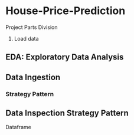 # House-Price-Prediction

Project Parts Division
1. Load data

## EDA: Exploratory Data Analysis

## Data Ingestion
### Strategy Pattern


## Data Inspection Strategy Pattern
Dataframe
